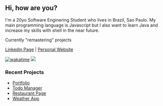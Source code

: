 ## Hi, how are you?

I'm a 20yo Software Enginering Student who lives in Brazil, Sao Paulo. My main programming language is Javascript but I also want to learn Java and increase my skills with shell in the near future.

Currently "remastering" projects

[Linkedin Page](https://www.linkedin.com/in/silva-luc/) | [Personal Website](https://luc-silva.github.io/portfolio/)

[![wakatime](https://wakatime.com/badge/user/c1b7afcb-168f-4074-bcff-1c6756fac9a3.svg)](https://wakatime.com/@c1b7afcb-168f-4074-bcff-1c6756fac9a3)
![](https://komarev.com/ghpvc/?username=luc-silva&color=blue)

### Recent Projects
- [Portfolio](https://github.com/luc-silva/portfolio)
- [Todo Manager](https://github.com/luc-silva/to-do)
- [Restaurant Page](https://github.com/luc-silva/restaurant-page)
- [Weather App](https://github.com/luc-silva/weather-app)

